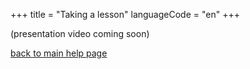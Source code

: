 +++
title = "Taking a lesson"
languageCode = "en"
+++

(presentation video coming soon)

[back to main help page](/en/help/home)
